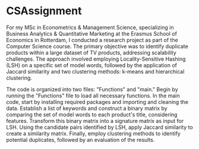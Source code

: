 # CSAssignment
For my MSc in Econometrics & Management Science, specializing in Business Analytics & Quantitative Marketing at the Erasmus School of Economics in Rotterdam, I conducted a research project as part of the Computer Science course. The primary objective was to identify duplicate products within a large dataset of TV products, addressing scalability challenges. The approach involved employing Locality-Sensitive Hashing (LSH) on a specific set of model words, followed by the application of Jaccard similarity and two clustering methods: k-means and hierarchical clustering.

The code is organized into two files: "Functions" and "main." Begin by running the "Functions" file to load all necessary functions. In the main code, start by installing required packages and importing and cleaning the data. Establish a list of keywords and construct a binary matrix by comparing the set of model words to each product's title, considering features. Transform this binary matrix into a signature matrix as input for LSH. Using the candidate pairs identified by LSH, apply Jaccard similarity to create a similarity matrix. Finally, employ clustering methods to identify potential duplicates, followed by an evaluation of the results.
